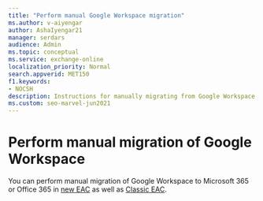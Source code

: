 ```yaml
---
title: "Perform manual Google Workspace migration"
ms.author: v-aiyengar
author: AshaIyengar21
manager: serdars
audience: Admin
ms.topic: conceptual
ms.service: exchange-online
localization_priority: Normal
search.appverid: MET150
f1.keywords:
- NOCSH
description: Instructions for manually migrating from Google Workspace to Microsoft 365 or Office 365 in stages by migrating users in batches.
ms.custom: seo-marvel-jun2021
---
```


# Perform manual migration of Google Workspace

You can perform manual migration of Google Workspace to Microsoft 365 or Office 365 in [new EAC](manual-gspace-migration-neweac.md) as well as [Classic EAC](manual-gspace-migration-classiceac.md).

